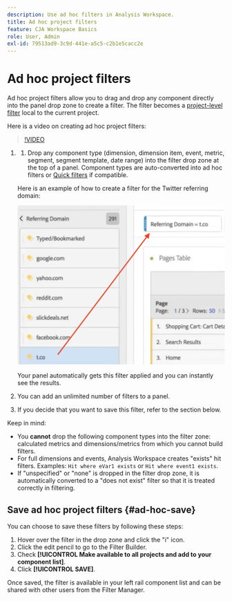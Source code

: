 ```yaml
---
description: Use ad hoc filters in Analysis Workspace.
title: Ad hoc project filters
feature: CJA Workspace Basics
role: User, Admin
exl-id: 79513ad9-3c9d-441e-a5c5-c2b1e5cacc2e
---
```

# Ad hoc project filters

Ad hoc project filters allow you to drag and drop any component directly into the panel drop zone to create a filter. The filter becomes a [project-level filter](https://experienceleague.adobe.com/docs/analytics-platform/using/cja-components/cja-filters/quick-filters.html) local to the current project. 

Here is a video on creating ad hoc project filters:

>[!VIDEO](https://video.tv.adobe.com/v/23978/?quality=12)


1. 1. Drop any component type (dimension, dimension item, event, metric, segment, segment template, date range) into the filter drop zone at the top of a panel. Component types are auto-converted into ad hoc filters or [Quick filters](/help/components/filters/quick-filters.md) if compatible.

   Here is an example of how to create a filter for the Twitter referring domain:

   ![](assets/ad-hoc1.png)

   Your panel automatically gets this filter applied and you can instantly see the results. 

1. You can add an unlimited number of filters to a panel.
1. If you decide that you want to save this filter, refer to the section below.

Keep in mind:

* You **cannot** drop the following component types into the filter zone: calculated metrics and dimensions/metrics from which you cannot build filters.
* For full dimensions and events, Analysis Workspace creates "exists" hit filters. Examples: `Hit where eVar1 exists` or `Hit where event1 exists`.
* If "unspecified" or "none" is dropped in the filter drop zone, it is automatically converted to a "does not exist" filter so that it is treated correctly in filtering.

## Save ad hoc project filters {#ad-hoc-save}

You can choose to save these filters by following these steps:

1. Hover over the filter in the drop zone and click the "i" icon.
1. Click the edit pencil to go to the Filter Builder. 
1. Check **[!UICONTROL Make available to all projects and add to your component list]**. 
1. Click **[!UICONTROL SAVE]**. 

Once saved, the filter is available in your left rail component list and can be shared with other users from the Filter Manager.

